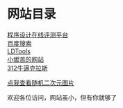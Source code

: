 
# 网站目录

<a href="https://icpc.ldu.edu.cn/" target="_blank">程序设计在线评测平台</a>  
<a href="https://www.baidu.com" target="_blank">百度搜索</a>  
<a href="https://ldtstore.com.cn/ldtools/" target="_blank">LDTools</a>  
<a href="https://xkk1.github.io/" target="_blank">小喾苦的网站</a>  
<a href="https://changxuanluexin.github.io/" target="_blank">312牛逼克拉斯</a>

<a href="https://www.dmoe.cc/random.php" target="_blank">点我查看随机二次元图片</a>

欢迎各位访问，网站虽小，但有你就够了


<!--

[程序设计在线评测平台](https://icpc.ldu.edu.cn/)  
[百度搜索](https://www.baidu.com)  
[LDTools](https://ldtstore.com.cn/ldtools/)  

# 1
## 2
### 3
*aaaaa*  
**aaaaa**  
~~aaaa~~  
---
 > aa
 
-->
